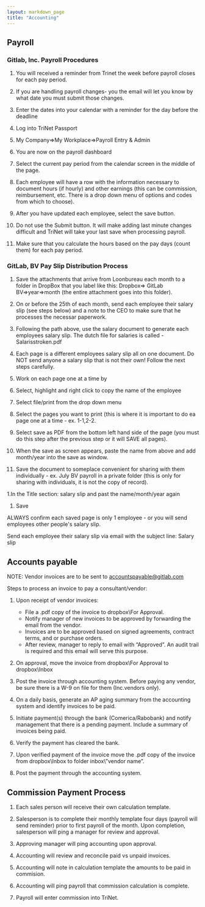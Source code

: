 ```yaml
---
layout: markdown_page
title: "Accounting"
---
```


## Payroll

### Gitlab, Inc. Payroll Procedures
1. You will received a reminder from Trinet the week before payroll closes for each pay period. 

1. If you are handling payroll changes- you the email will let you know by what date you must submit those changes.

1. Enter the dates into your calendar with a reminder for the day before the deadline

1. Log into TriNet Passport

1. My Company=>My Workplace=>Payroll Entry & Admin

1. You are now on the payroll dashboard

1. Select the current pay period from the calendar screen in the middle of the page.

1. Each employee will have a row with the information necessary to document hours (if hourly) and other earnings (this can be commission, reimbursement, etc. There is a drop down menu of options and codes from which to choose).

1. After you have updated each employee, select the save button.

1. Do not use the Submit button. It will make adding last minute changes difficult and TriNet will take your last save when processing payroll.

1. Make sure that you calculate the hours based on the pay days (count them) for each pay period.

### GitLab, BV Pay Slip Distribution Process

1. Save the attachments that arrive from Loonbureau each month to a folder in DropBox that you label like this: Dropbox=> GitLab BV=>year=>month (the entire attachment goes into this folder).

1. On or before the 25th of each month, send each employee their salary slip (see steps below) and a note to the CEO to make sure that he processes the necessar paperwork.

1. Following the path above, use the salary document to generate each employees salary slip. The dutch file for salaries is called -Salarisstroken.pdf

1. Each page is a different employees salary slip all on one document. Do NOT send anyone a salary slip that is not their own! Follow the next steps carefully. 

1. Work on each page one at a time by

1. Select, highlight and right click to copy the name of the employee

1. Select file/print from the drop down menu

1. Select the pages you want to print (this is where it is important to do ea page one at a time - ex. 1-1,2-2. 

1. Select save as PDF from the bottom left hand side of the page (you must do this step after the previous step or it will SAVE all pages).

1. When the save as screen appears, paste the name from above and add month/year into the save as window.

1. Save the document to someplace convenient for sharing with them individually - ex. July BV payroll in a private folder (this is only for sharing with individuals, it is not the copy of record).

1.In the Title section: salary slip and past the name/month/year again

1. Save

ALWAYS confirm each saved page is only 1 employee - or you will send employees other people's salary slip.

Send each employee their salary slip via email with the subject line: Salary slip


## Accounts payable

NOTE: Vendor invoices are to be sent to accountspayable@gitlab.com

Steps to process an invoice to pay a consultant/vendor:

1. Upon receipt of vendor invoices:
    * File a .pdf copy of the invoice to dropbox\For Approval.
    * Notify manager of new invoices to be approved by forwarding the email from the vendor.
    * Invoices are to be approved based on signed agreements, contract terms, and or purchase orders.
    * After review, manager to reply to email with “Approved”. An audit trail is required and this email will serve this purpose.

1. On approval, move the invoice from dropbox\For Approval to dropbox\Inbox

1. Post the invoice through accounting system.  Before paying any vendor, be sure there is a W-9 on file for them (Inc.vendors only).

1. On a daily basis, generate an AP aging summary from the accounting system and identify invoices to be paid.

1. Initiate payment(s) through the bank (Comerica/Rabobank) and notify management that there is a pending payment.  Include a summary of invoices being paid.

1. Verify the payment has cleared the bank.

1. Upon verified payment of the invoice move the .pdf copy of the invoice from dropbox\Inbox to folder inbox\”vendor name”.

1. Post the payment through the accounting system.

## Commission Payment Process

1. Each sales person will receive their own calculation template.

1. Salesperson is to complete their monthly template four days (payroll will send reminder) prior to first payroll of the month. Upon completion, salesperson will ping a manager for review and approval.

1. Approving manager will ping accounting upon approval.

1. Accounting will review and reconcile paid vs unpaid invoices.

1. Accounting will note in calculation template the amounts to be paid in commision.

1. Accounting will ping payroll that commission calculation is complete.

1. Payroll will enter commission into TriNet.